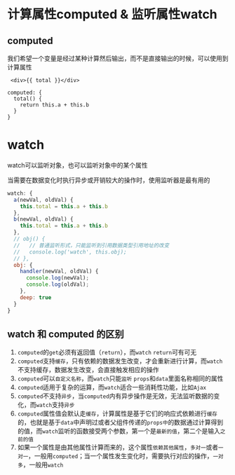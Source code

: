 # 计算属性computed & 监听属性watch

## computed 

​    我们希望一个变量是经过某种计算然后输出，而不是直接输出的时候，可以使用到计算属性

```vue
 <div>{{ total }}</div>
 
computed: {
  total() {
    return this.a + this.b
  }
} 
```



# watch

watch可以监听对象，也可以监听对象中的某个属性

当需要在数据变化时执行异步或开销较大的操作时，使用监听器是最有用的

```js
watch: {
  a(newVal, oldVal) {
    this.total = this.a + this.b
  },
  b(newVal, oldVal) {
    this.total = this.a + this.b
  },
  // obj() {
  //   // 普通监听形式，只能监听到引用数据类型引用地址的改变
  //   console.log('watch', this.obj);
  // },
  obj: {
    handler(newVal, oldVal) {
      console.log(newVal);
      console.log(oldVal);
    },
    deep: true
  }
}
```



## watch 和 computed 的区别

1. `computed`的`get`必须有返回值（`return`），而`watch` `return`可有可无
2. `computed`支持`缓存`，只有依赖的数据发生改变，才会重新进行计算，而`watch`不支持缓存，数据发生改变，会直接触发相应的操作
3. `computed`可以`自定义名称`，而`watch`只能`监听` `props`和`data`里面名称相同的属性
4. `computed`适用于复杂的运算，而`watch`适合一些消耗性功能，比如`Ajax`
5. `computed`不支持`异步`，当`computed`内有异步操作是无效，无法监听数据的变化，而`watch`支持`异步`
6. `computed`属性值会默认走`缓存`，计算属性是基于它们的响应式依赖进行`缓存`的，也就是基于`data`中声明过或者父组件传递的`props中`的数据通过计算得到的值，而`watch`监听的函数接受两个参数，第一个是`最新的值`，第二个是输入`之前的值`
7. 如果一个属性是由其他属性计算而来的，这个属性`依赖其他属性`，`多对一`或者`一对一`，一般用`computed`；当一个属性发生变化时，需要执行对应的操作，`一对多`，一般用`watch`